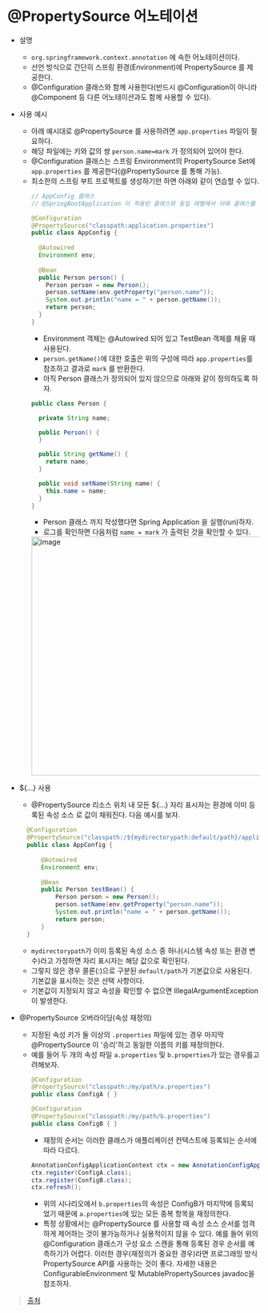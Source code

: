 # @PropertySource 어노테이션

* 설명
    * `org.springframework.context.annotation` 에 속한 어노테이션이다.
    * 선언 방식으로 간단히 스프링 환경(Environment)에 PropertySource 를 제공한다.
    * @Configuration 클래스와 함께 사용한다(반드시 @Configuration이 아니라 @Component 등 다른 어노테이션과도 함께 사용할 수 있다).
* 사용 예시
    * 아래 예시대로 @PropertySource 를 사용하려면 `app.properties` 파일이 필요하다.
    * 해당 파일에는 키와 값의 쌍 `person.name=mark` 가 정의되어 있어야 한다.
    * @Configuration 클래스는 스프링 Environment의 PropertySource Set에 `app.properties` 를 제공한다(@PropertySource 를 통해 가능).
    * 최소한의 스프링 부트 프로젝트를 생성하기만 하면 아래와 같이 연습할 수 있다.
      ```java
      // AppConfig 클래스
      // @SpringBootApplication 이 적용된 클래스와 동일 레벨에서 아래 클래스를 정의하였다. 
      
      @Configuration
      @PropertySource("classpath:application.properties")
      public class AppConfig {
        
        @Autowired
        Environment env;
        
        @Bean
        public Person person() {
          Person person = new Person();
          person.setName(env.getProperty("person.name"));
          System.out.println("name = " + person.getName());
          return person;
        }
      }
      ```
        * Environment 객체는 @Autowired 되어 있고 TestBean 객체를 채울 때 사용된다.
        * `person.getName()`에 대한 호출은 위의 구성에 따라 `app.properties`를 참조하고 결과로 `mark` 를 반환한다.
        * 아직 Person 클래스가 정의되어 있지 않으므로 아래와 같이 정의하도록 하자.
        ```java
        public class Person {

          private String name;
        
          public Person() {
          }
        
          public String getName() {
            return name;
          }
        
          public void setName(String name) {
            this.name = name;
          }
        }
        ```
        * Person 클래스 까지 작성했다면 Spring Application 을 실행(run)하자.
        * 로그를 확인하면 다음처럼 `name = mark` 가 출력된 것을 확인할 수 있다.
        <img width="478" alt="image" src="https://user-images.githubusercontent.com/49539592/143594538-5bc97237-1867-4a44-bf53-98a8e9167224.png">

* ${...} 사용
  * @PropertySource 리소스 위치 내 모든 ${...} 자리 표시자는 환경에 이미 등록된 속성 소스 로 값이 채워진다. 다음 예시를 보자.
  ```java
    @Configuration
    @PropertySource("classpath:/${mydirectorypath:default/path}/application.properties")
    public class AppConfig {
    
        @Autowired
        Environment env;
        
        @Bean
        public Person testBean() {
            Person person = new Person();
            person.setName(env.getProperty("person.name"));
            System.out.println("name = " + person.getName());
            return person;
        }
    }
  ```
  * `mydirectorypath`가 이미 등록된 속성 소스 중 하나(시스템 속성 또는 환경 변수)라고 가정하면 자리 표시자는 해당 값으로 확인된다. 
  * 그렇지 않은 경우 콜론(:)으로 구분된 `default/path`가 기본값으로 사용된다. 기본값을 표시하는 것은 선택 사항이다.
  * 기본값이 지정되지 않고 속성을 확인할 수 없으면 IllegalArgumentException이 발생한다.

* @PropertySource 오버라이딩(속성 재정의)
  * 지정된 속성 키가 둘 이상의 `.properties` 파일에 있는 경우 마지막 @PropertySource 이 '승리'하고 동일한 이름의 키를 재정의한다.
  * 예를 들어 두 개의 속성 파일 `a.properties` 및 `b.properties`가 있는 경우를고려해보자.
    ```java
    @Configuration
    @PropertySource("classpath:/my/path/a.properties")
    public class ConfigA { }
    
    @Configuration
    @PropertySource("classpath:/my/path/b.properties")
    public class ConfigB { }
    ```
    * 재정의 순서는 이러한 클래스가 애플리케이션 컨텍스트에 등록되는 순서에 따라 다르다.
    ```java
    AnnotationConfigApplicationContext ctx = new AnnotationConfigApplicationContext();
    ctx.register(ConfigA.class);
    ctx.register(ConfigB.class);
    ctx.refresh();
    ```
    * 위의 시나리오에서 `b.properties`의 속성은 ConfigB가 마지막에 등록되었기 때문에 `a.properties`에 있는 모든 중복 항목을 재정의한다.
    * 특정 상황에서는 @PropertySource 를 사용할 때 속성 소스 순서를 엄격하게 제어하는 것이 불가능하거나 실용적이지 않을 수 있다. 예를 들어 위의 @Configuration 클래스가 구성 요소 스캔을 통해 등록된 경우 순서를 예측하기가 어렵다. 이러한 경우(재정의가 중요한 경우)라면 프로그래밍 방식 PropertySource API를 사용하는 것이 좋다. 자세한 내용은 ConfigurableEnvironment 및 MutablePropertySources javadoc을 참조하자.
    
> [출처](https://docs.spring.io/spring-framework/docs/current/javadoc-api/org/springframework/context/annotation/PropertySource.html)
